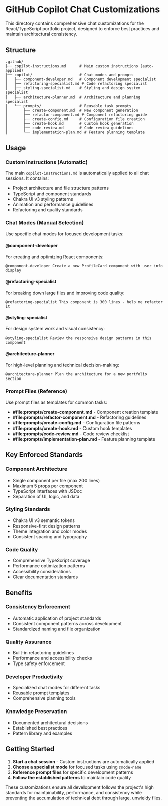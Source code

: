 # GitHub Copilot Chat Customizations

This directory contains comprehensive chat customizations for the React/TypeScript portfolio project, designed to enforce best practices and maintain architectural consistency.

## Structure

```
.github/
├── copilot-instructions.md      # Main custom instructions (auto-applied)
├── copilot/                     # Chat modes and prompts
│   ├── component-developer.md   # Component development specialist
│   ├── refactoring-specialist.md # Code refactoring specialist
│   ├── styling-specialist.md    # Styling and design system specialist
│   ├── architecture-planner.md  # Architecture and planning specialist
│   └── prompts/                 # Reusable task prompts
│       ├── create-component.md  # New component generation
│       ├── refactor-component.md # Component refactoring guide
│       ├── create-config.md     # Configuration file creation
│       ├── create-hook.md       # Custom hook generation
│       ├── code-review.md       # Code review guidelines
│       └── implementation-plan.md # Feature planning template
```

## Usage

### Custom Instructions (Automatic)

The main `copilot-instructions.md` is automatically applied to all chat sessions. It contains:

- Project architecture and file structure patterns
- TypeScript and component standards
- Chakra UI v3 styling patterns
- Animation and performance guidelines
- Refactoring and quality standards

### Chat Modes (Manual Selection)

Use specific chat modes for focused development tasks:

#### @component-developer

For creating and optimizing React components:

```
@component-developer Create a new ProfileCard component with user info display
```

#### @refactoring-specialist

For breaking down large files and improving code quality:

```
@refactoring-specialist This component is 300 lines - help me refactor it
```

#### @styling-specialist

For design system work and visual consistency:

```
@styling-specialist Review the responsive design patterns in this component
```

#### @architecture-planner

For high-level planning and technical decision-making:

```
@architecture-planner Plan the architecture for a new portfolio section
```

### Prompt Files (Reference)

Use prompt files as templates for common tasks:

- **#file:prompts/create-component.md** - Component creation template
- **#file:prompts/refactor-component.md** - Refactoring guidelines
- **#file:prompts/create-config.md** - Configuration file patterns
- **#file:prompts/create-hook.md** - Custom hook templates
- **#file:prompts/code-review.md** - Code review checklist
- **#file:prompts/implementation-plan.md** - Feature planning template

## Key Enforced Standards

### Component Architecture

- Single component per file (max 200 lines)
- Maximum 5 props per component
- TypeScript interfaces with JSDoc
- Separation of UI, logic, and data

### Styling Standards

- Chakra UI v3 semantic tokens
- Responsive-first design patterns
- Theme integration and color modes
- Consistent spacing and typography

### Code Quality

- Comprehensive TypeScript coverage
- Performance optimization patterns
- Accessibility considerations
- Clear documentation standards

## Benefits

### Consistency Enforcement

- Automatic application of project standards
- Consistent component patterns across development
- Standardized naming and file organization

### Quality Assurance

- Built-in refactoring guidelines
- Performance and accessibility checks
- Type safety enforcement

### Developer Productivity

- Specialized chat modes for different tasks
- Reusable prompt templates
- Comprehensive planning tools

### Knowledge Preservation

- Documented architectural decisions
- Established best practices
- Pattern library and examples

## Getting Started

1. **Start a chat session** - Custom instructions are automatically applied
2. **Choose a specialist mode** for focused tasks using `@mode-name`
3. **Reference prompt files** for specific development patterns
4. **Follow the established patterns** to maintain code quality

These customizations ensure all development follows the project's high standards for maintainability, performance, and consistency while preventing the accumulation of technical debt through large, unwieldy files.
